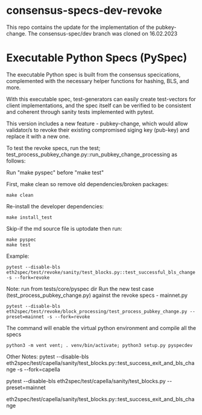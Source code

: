 # consensus-specs-dev-revoke
This repo contains the update for the implementation of the pubkey-change. The consensus-spec/dev branch was cloned on 16.02.2023

# Executable Python Specs (PySpec)
The executable Python spec is built from the consensus specications, complemented with the necessary helper functions for hashing, BLS, and more. 

With this executable spec, test-generators can easily create test-vectors for client implementations, and the spec itself can be verified to be consistent and coherent through sanity tests implemented with pytest. 

This version includes a new feature - pubkey-change, which would allow validator/s to revoke their existing compromised siging key (pub-key) and replace it with a new one.

To test the revoke specs, run the test; test_process_pubkey_change.py::run_pubkey_change_processing as follows:

Run "make pyspec" before "make test"

First, make clean so remove old dependencies/broken packages:
```shell
make clean
```
Re-install the developer dependencies:
```shell
make install_test
```
Skip-if the md source file is uptodate then run:
```shell
make pyspec
make test
```

Example:
```shell
pytest --disable-bls eth2spec/test/revoke/sanity/test_blocks.py::test_successful_bls_change -s --fork=revoke
```

Note: run from tests/core/pyspec dir
Run the new test case (test_process_pubkey_change.py) against the revoke specs - mainnet.py
```shell
pytest --disable-bls eth2spec/test/revoke/block_processing/test_process_pubkey_change.py --preset=mainnet -s --fork=revoke
```

The command will enable the virtual python environment and compile all the specs
```shell
python3 -m vent vent; . venv/bin/activate; python3 setup.py pyspecdev
```

Other Notes:
pytest --disable-bls eth2spec/test/capella/sanity/test_blocks.py::test_success_exit_and_bls_change -s --fork=capella

pytest --disable-bls eth2spec/test/capella/sanity/test_blocks.py --preset=mainnet

eth2spec/test/capella/sanity/test_blocks.py::test_success_exit_and_bls_change
